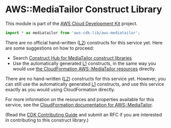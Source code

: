 # AWS::MediaTailor Construct Library


This module is part of the [AWS Cloud Development Kit](https://github.com/aws/aws-cdk) project.

```ts nofixture
import * as mediatailor from 'aws-cdk-lib/aws-mediatailor';
```

<!--BEGIN CFNONLY DISCLAIMER-->

There are no official hand-written ([L2](https://docs.aws.amazon.com/cdk/latest/guide/constructs.html#constructs_lib)) constructs for this service yet. Here are some suggestions on how to proceed:

- Search [Construct Hub for MediaTailor construct libraries](https://constructs.dev/search?q=mediatailor)
- Use the automatically generated [L1](https://docs.aws.amazon.com/cdk/latest/guide/constructs.html#constructs_l1_using) constructs, in the same way you would use [the CloudFormation AWS::MediaTailor resources](https://docs.aws.amazon.com/AWSCloudFormation/latest/UserGuide/AWS_MediaTailor.html) directly.


<!--BEGIN CFNONLY DISCLAIMER-->

There are no hand-written ([L2](https://docs.aws.amazon.com/cdk/latest/guide/constructs.html#constructs_lib)) constructs for this service yet. 
However, you can still use the automatically generated [L1](https://docs.aws.amazon.com/cdk/latest/guide/constructs.html#constructs_l1_using) constructs, and use this service exactly as you would using CloudFormation directly.

For more information on the resources and properties available for this service, see the [CloudFormation documentation for AWS::MediaTailor](https://docs.aws.amazon.com/AWSCloudFormation/latest/UserGuide/AWS_MediaTailor.html).

(Read the [CDK Contributing Guide](https://github.com/aws/aws-cdk/blob/main/CONTRIBUTING.md) and submit an RFC if you are interested in contributing to this construct library.)

<!--END CFNONLY DISCLAIMER-->

